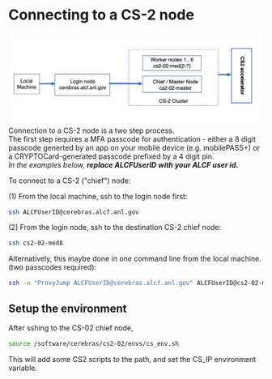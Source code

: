 # Connecting to a CS-2 node

<!---These instructions presume that you have completed steps 1 and 2 on ALCFs
<a href="https://www.alcf.anl.gov/support-center/get-started">Get Started - Follow these steps to get your research project up and running on ALCF computing resources</a>--->

![CS-2 connection diagram](./Cerebras-connectivity-diagram.png)
Connection to a CS-2 node is a two step process. <br>
The first step requires a MFA passcode for authentication - either a 8 digit passcode generted by an app on your mobile device (e.g. mobilePASS+) or a CRYPTOCard-generated passcode prefixed by a 4 digit pin.<br>
*In the examples below, <strong>replace ALCFUserID with your ALCF user id.</strong>*<br>
<!---[TODO the need for the second authentication step may be eliminated soon.]<br>--->
<!---[TODO testbed-cs2-01-med8.ai.alcf.anl.gov is not currently accessible]<br>--->
To connect to a CS-2 ("chief") node:<br>

(1) From the local machine, ssh to the login node first: 
```bash
ssh ALCFUserID@cerebras.alcf.anl.gov
```

(2) From the login node, ssh to the destination CS-2 chief node:
```bash
ssh cs2-02-med8
```

Alternatively, this maybe done in one command line from the local machine. (two passcodes required):
```bash
ssh -o "ProxyJump ALCFUserID@cerebras.alcf.anl.gov" ALCFUserID@cs2-02-med8
```

## Setup the environment
After sshing to the CS-02 chief node,
```bash
source /software/cerebras/cs2-02/envs/cs_env.sh
```
This will add some CS2 scripts to the path, and set the CS_IP environment variable. 




